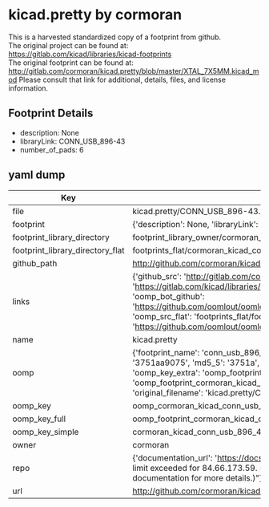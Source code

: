 # kicad.pretty by cormoran  
This is a harvested standardized copy of a footprint from github.  
The original project can be found at:  
https://gitlab.com/kicad/libraries/kicad-footprints  
The original footprint can be found at:
http://gitlab.com/cormoran/kicad.pretty/blob/master/XTAL_7X5MM.kicad_mod
Please consult that link for additional, details, files, and license information.  
## Footprint Details
* description: None  
* libraryLink: CONN_USB_896-43  
* number_of_pads: 6  
## yaml dump  
| Key | Value |  
| --- | --- |  
| file | kicad.pretty/CONN_USB_896-43.kicad_mod |  
| footprint | {'description': None, 'libraryLink': 'CONN_USB_896-43', 'number_of_pads': 6} |  
| footprint_library_directory | footprint_library_owner/cormoran_kicad.pretty |  
| footprint_library_directory_flat | footprints_flat/cormoran_kicad_conn_usb_896_43/working |  
| github_path | http://github.com/cormoran/kicad.pretty/blob/master/CONN_USB_896-43.kicad_mod |  
| links | {'github_src': 'http://gitlab.com/cormoran/kicad.pretty/blob/master/XTAL_7X5MM.kicad_mod', 'github_src_repo': 'https://gitlab.com/kicad/libraries/kicad-footprints', 'oomp_bot': 'footprints/cormoran_kicad_conn_usb_896_43/working', 'oomp_bot_github': 'https://github.com/oomlout/oomlout_oomp_footprint_bot/tree/main/footprints/cormoran_kicad_conn_usb_896_43/working', 'oomp_src_flat': 'footprints_flat/footprints_flat/cormoran_kicad_conn_usb_896_43/working', 'oomp_src_flat_github': 'https://github.com/oomlout/oomlout_oomp_footprint_src/tree/main/footprints_flat/cormoran_kicad_conn_usb_896_43/working'} |  
| name | kicad.pretty |  
| oomp | {'footprint_name': 'conn_usb_896_43', 'library_name': 'kicad', 'md5': '3751aa90750d78f94e80f4332fcee392', 'md5_10': '3751aa9075', 'md5_5': '3751a', 'md5_6': '3751aa', 'oomp_key': 'oomp_cormoran_kicad_conn_usb_896_43', 'oomp_key_extra': 'oomp_footprint_cormoran_kicad_conn_usb_896_43', 'oomp_key_full': 'oomp_footprint_cormoran_kicad_conn_usb_896_43_3751aa', 'oomp_key_simple': 'cormoran_kicad_conn_usb_896_43', 'original_filename': 'kicad.pretty/CONN_USB_896-43.kicad_mod', 'owner_name': 'cormoran'} |  
| oomp_key | oomp_cormoran_kicad_conn_usb_896_43 |  
| oomp_key_full | oomp_footprint_cormoran_kicad_conn_usb_896_43 |  
| oomp_key_simple | cormoran_kicad_conn_usb_896_43 |  
| owner | cormoran |  
| repo | {'documentation_url': 'https://docs.github.com/rest/overview/resources-in-the-rest-api#rate-limiting', 'message': "API rate limit exceeded for 84.66.173.59. (But here's the good news: Authenticated requests get a higher rate limit. Check out the documentation for more details.)"} |  
| url | http://github.com/cormoran/kicad.pretty |  

